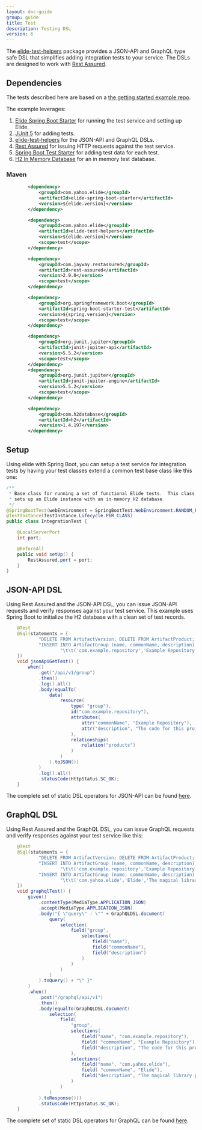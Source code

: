 ```yaml
---
layout: doc-guide
group: guide
title: Test
description: Testing DSL
version: 6
---
```


The [elide-test-helpers](https://github.com/yahoo/elide/tree/master/elide-test) package provides a JSON-API and GraphQL
type safe DSL that simplifies adding integration tests to your service.  The DSLs are designed to work with [Rest Assured](http://rest-assured.io/).

## Dependencies

The tests described here are based on a [the getting started example repo][elide-demo].

The example leverages:
1. [Elide Spring Boot Starter][elide-spring] for running the test service and setting up Elide.
2. [JUnit 5](https://junit.org/junit5/) for adding tests.
3. [elide-test-helpers](https://github.com/yahoo/elide/tree/master/elide-test) for the JSON-API and GraphQL DSLs.
4. [Rest Assured](http://rest-assured.io/) for issuing HTTP requests against the test service.
5. [Spring Boot Test Starter](https://mvnrepository.com/artifact/org.springframework.boot/spring-boot-starter-test) for adding test data for each test.
6. [H2 In Memory Database](https://www.h2database.com/html/main.html) for an in memory test database.

### Maven
```xml
        <dependency>
            <groupId>com.yahoo.elide</groupId>
            <artifactId>elide-spring-boot-starter</artifactId>
            <version>${elide.version}</version>
        </dependency>

        <dependency>
            <groupId>com.yahoo.elide</groupId>
            <artifactId>elide-test-helpers</artifactId>
            <version>${elide.version}</version>
            <scope>test</scope>
        </dependency>

        <dependency>
            <groupId>com.jayway.restassured</groupId>
            <artifactId>rest-assured</artifactId>
            <version>2.9.0</version>
            <scope>test</scope>
        </dependency>

        <dependency>
            <groupId>org.springframework.boot</groupId>
            <artifactId>spring-boot-starter-test</artifactId>
            <version>${spring.version}</version>
            <scope>test</scope>
        </dependency>

        <dependency>
            <groupId>org.junit.jupiter</groupId>
            <artifactId>junit-jupiter-api</artifactId>
            <version>5.5.2</version>
            <scope>test</scope>
        </dependency>
        <dependency>
            <groupId>org.junit.jupiter</groupId>
            <artifactId>junit-jupiter-engine</artifactId>
            <version>5.5.2</version>
            <scope>test</scope>
        </dependency>

        <dependency>
            <groupId>com.h2database</groupId>
            <artifactId>h2</artifactId>
            <version>1.4.197</version>
        </dependency>
```

## Setup

Using elide with Spring Boot, you can setup a test service for integration tests by having your test classes extend a common test base class like this one:

```java
/**
 * Base class for running a set of functional Elide tests.  This class
 * sets up an Elide instance with an in-memory H2 database.
 */
@SpringBootTest(webEnvironment = SpringBootTest.WebEnvironment.RANDOM_PORT)
@TestInstance(TestInstance.Lifecycle.PER_CLASS)
public class IntegrationTest {

    @LocalServerPort
    int port;

    @BeforeAll
    public void setUp() {
        RestAssured.port = port;
    }
}
```
## JSON-API DSL

Using Rest Assured and the JSON-API DSL, you can issue JSON-API requests and verify responses against your test service.  This example uses Spring Boot to initialize the H2 database with a clean set of test records.

```java
    @Test
    @Sql(statements = {
            "DELETE FROM ArtifactVersion; DELETE FROM ArtifactProduct; DELETE FROM ArtifactGroup;",
            "INSERT INTO ArtifactGroup (name, commonName, description) VALUES\n" +
                    "\t\t('com.example.repository','Example Repository','The code for this project');"
    })
    void jsonApiGetTest() {
        when()
            .get("/api/v1/group")
            .then()
            .log().all()
            .body(equalTo(
                data(
                    resource(
                        type( "group"),
                        id("com.example.repository"),
                        attributes(
                            attr("commonName", "Example Repository"),
                            attr("description", "The code for this project")
                        ),
                        relationships(
                            relation("products")
                        )
                    )
                ).toJSON())
            )
            .log().all()
            .statusCode(HttpStatus.SC_OK);
    }
```

The complete set of static DSL operators for JSON-API can be found [here](https://github.com/yahoo/elide/blob/master/elide-contrib/elide-test-helpers/src/main/java/com/yahoo/elide/contrib/testhelpers/jsonapi/JsonApiDSL.java).

## GraphQL DSL

Using Rest Assured and the GraphQL DSL, you can issue GraphQL requests and verify responses against your test service like this:

```java
    @Test
    @Sql(statements = {
            "DELETE FROM ArtifactVersion; DELETE FROM ArtifactProduct; DELETE FROM ArtifactGroup;",
            "INSERT INTO ArtifactGroup (name, commonName, description) VALUES\n" +
                    "\t\t('com.example.repository','Example Repository','The code for this project');",
            "INSERT INTO ArtifactGroup (name, commonName, description) VALUES\n" +
                    "\t\t('com.yahoo.elide','Elide','The magical library powering this project');"
    })
    void graphqlTest() {
        given()
            .contentType(MediaType.APPLICATION_JSON)
            .accept(MediaType.APPLICATION_JSON)
            .body("{ \"query\" : \"" + GraphQLDSL.document(
                query(
                    selection(
                        field("group",
                            selections(
                                field("name"),
                                field("commonName"),
                                field("description")
                            )
                        )
                    )
                )
            ).toQuery() + "\" }"
        )
        .when()
            .post("/graphql/api/v1")
            .then()
            .body(equalTo(GraphQLDSL.document(
                selection(
                    field(
                        "group",
                        selections(
                            field("name", "com.example.repository"),
                            field( "commonName", "Example Repository"),
                            field("description", "The code for this project")
                        ),
                        selections(
                            field("name", "com.yahoo.elide"),
                            field( "commonName", "Elide"),
                            field("description", "The magical library powering this project")
                        )
                    )
                )
            ).toResponse()))
            .statusCode(HttpStatus.SC_OK);
    }
```


The complete set of static DSL operators for GraphQL can be found [here](https://github.com/yahoo/elide/blob/master/elide-contrib/elide-test-helpers/src/main/java/com/yahoo/elide/contrib/testhelpers/graphql/GraphQLDSL.java).

[elide-demo]: https://github.com/yahoo/elide-spring-boot-example
[elide-spring]: https://github.com/yahoo/elide/tree/master/elide-spring/elide-spring-boot-starter
